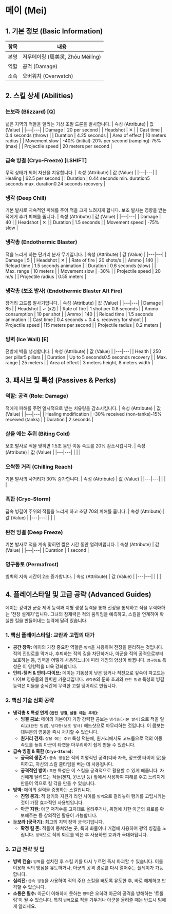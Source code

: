 # 메이 (Mei)

## 1. 기본 정보 (Basic Information)

| 항목 | 내용                              |
| ---- | --------------------------------- |
| 본명 | 저우메이링 (周美灵, Zhōu Měilíng) |
| 역할 | 공격 (Damage)                     |
| 소속 | 오버워치 (Overwatch)              |

## 2. 스킬 상세 (Abilities)

### 눈보라 (Blizzard) [Q]

넓은 지역의 적들을 얼리는 기상 조절 드론을 발사합니다.
| 속성 (Attribute) | 값 (Value) |
|---|---|
| Damage | 20 per second |
| Headshot | ✕ |
| Cast time | 0.4 seconds (throw) |
| Duration | 4.25 seconds |
| Area of effect | 10 meters radius |
| Movement slow | -40% (initial)-20% per second (ramping)-75% (max) |
| Projectile speed | 20 meters per second |

### 급속 빙결 (Cryo-Freeze) [LSHIFT]

무적 상태가 되어 자신을 치유합니다.
| 속성 (Attribute) | 값 (Value) |
|---|---|
| Healing | 62.5 per second |
| Duration | 0.44 seconds min. duration5 seconds max. duration0.24 seconds recovery |

### 냉각 (Deep Chill)

기본 발사로 지속적인 피해를 주어 적을 크게 느려지게 합니다. 보조 발사는 영향을 받는 적에게 추가 피해를 줍니다.
| 속성 (Attribute) | 값 (Value) |
|---|---|
| Damage | 40 |
| Headshot | ✕ |
| Duration | 1.5 seconds |
| Movement speed | -75% slow |

### 냉각총 (Endothermic Blaster)

적을 느리게 하는 단거리 분사 무기입니다.
| 속성 (Attribute) | 값 (Value) |
|---|---|
| Damage | 5 |
| Headshot | ✕ |
| Rate of fire | 20 shots/s |
| Ammo | 140 |
| Reload time | 1.5 seconds animation |
| Duration | 0.6 seconds (slow) |
| Max. range | 10 meters |
| Movement slow | -30% |
| Projectile speed | 20 m/s |
| Projectile radius | 0.55 meters |

### 냉각총 (보조 발사) (Endothermic Blaster Alt Fire)

장거리 고드름 발사기입니다.
| 속성 (Attribute) | 값 (Value) |
|---|---|
| Damage | 85 |
| Headshot | ✓ (x2) |
| Rate of fire | 1 shot per 0.8 seconds |
| Ammo consumption | 10 per shot |
| Ammo | 140 |
| Reload time | 1.5 seconds animation |
| Cast time | 0.4 seconds + 0.4 s. recovery for shoot |
| Projectile speed | 115 meters per second |
| Projectile radius | 0.2 meters |

### 빙벽 (Ice Wall) [E]

전방에 벽을 생성합니다.
| 속성 (Attribute) | 값 (Value) |
|---|---|
| Health | 250 per pillar5 pillars |
| Duration | Up to 5 seconds0.5 seconds recovery |
| Max. range | 25 meters |
| Area of effect | 3 meters height, 8 meters width |

## 3. 패시브 및 특성 (Passives & Perks)

### 역할: 공격 (Role: Damage)

적에게 피해를 주면 일시적으로 받는 치유량을 감소시킵니다.
| 속성 (Attribute) | 값 (Value) |
|---|---|
| Healing modification | -30% received (non-tanks)-15% received (tanks) |
| Duration | 2 seconds |

### 살을 에는 추위 (Biting Cold)

보조 발사로 적을 맞히면 1.5초 동안 이동 속도를 20% 감소시킵니다.
| 속성 (Attribute) | 값 (Value) |
|---|---|
| | |

### 오싹한 거리 (Chilling Reach)

기본 발사의 사거리가 30% 증가합니다.
| 속성 (Attribute) | 값 (Value) |
|---|---|
| | |

### 혹한 (Cryo-Storm)

급속 빙결이 주위의 적들을 느리게 하고 초당 70의 피해를 줍니다.
| 속성 (Attribute) | 값 (Value) |
|---|---|
| | |

### 완전 빙결 (Deep Freeze)

기본 발사로 적을 계속 맞히면 짧은 시간 동안 얼려버립니다.
| 속성 (Attribute) | 값 (Value) |
|---|---|
| Duration | 1 second |

### 영구동토 (Permafrost)

빙벽의 지속 시간이 2초 증가합니다.
| 속성 (Attribute) | 값 (Value) |
|---|---|
| | |

## 4. 플레이스타일 및 고급 공략 (Advanced Guides)

메이는 강력한 군중 제어 능력과 지형 생성 능력을 통해 전장을 통제하고 적을 무력화하는 '전장 설계자'입니다. 그녀의 잠재력은 적의 움직임을 예측하고, 스킬을 연계하여 확실한 킬을 만들어내는 능력에 달려 있습니다.

### **1. 핵심 플레이스타일: 교란과 고립의 대가**

- **공간 장악:** 메이의 가장 중요한 역할은 `빙벽`을 사용하여 전장을 분리하는 것입니다. 적의 진입로를 막거나, 후퇴하는 적의 길을 차단하거나, 아군을 적의 공격으로부터 보호하는 등, 빙벽을 어떻게 사용하느냐에 따라 게임의 양상이 바뀝니다. `영구동토` 특성은 이 영향력을 더욱 강화합니다.
- **안티-탱커 & 안티-다이브:** 메이는 기동성이 낮은 탱커나 적진으로 깊숙이 파고드는 다이브 영웅들의 완벽한 카운터입니다. `냉각총`의 둔화 효과와 `완전 빙결` 특성의 빙결 능력은 이들을 순식간에 무력한 고철 덩어리로 만듭니다.

### **2. 핵심 기술 심화 공략**

- **냉각총 & 특성 연계 (`완전 빙결`, `살을 에는 추위`):**
  - **빙결 콤보:** 메이의 기본이자 가장 강력한 콤보는 `냉각총(기본 발사)`으로 적을 얼리고(`완전 빙결`), `냉각총(보조 발사)` 헤드샷으로 마무리하는 것입니다. 이 콤보는 대부분의 영웅을 즉시 처치할 수 있습니다.
  - **원거리 견제:** `살을 에는 추위` 특성 덕분에, 원거리에서도 고드름으로 적의 이동 속도를 늦춰 아군이 타겟을 마무리하기 쉽게 만들 수 있습니다.
- **급속 빙결 & 혹한 (`Cryo-Storm`):**
  - **궁극의 생존기:** `급속 빙결`은 적의 치명적인 공격(디바 자폭, 정크랫 타이어 등)을 피하고, 자신의 스킬 쿨타임을 버는 데 사용됩니다.
  - **공격적인 방어:** `혹한` 특성은 이 스킬을 공격적으로 활용할 수 있게 해줍니다. 자신에게 달려드는 적들(겐지, 윈스턴 등) 앞에서 사용하여 피해를 주고 느려지게 만들어 역으로 킬 각을 만들 수 있습니다.
- **빙벽:** 메이의 실력을 증명하는 스킬입니다.
  - **진형 붕괴:** 적 탱커와 지원가 라인 사이를 `빙벽`으로 갈라놓아 탱커를 고립시키는 것이 가장 효과적인 사용법입니다.
  - **아군 지원:** 아군 저격수를 고지대로 올려주거나, 위험에 처한 아군의 퇴로를 확보해주는 등 창의적인 활용이 가능합니다.
- **눈보라 (궁극기):** 최고의 지역 장악 궁극기입니다.
  - **확정 킬 존:** 적들이 뭉쳐있는 곳, 특히 화물이나 거점에 사용하여 광역 빙결을 노립니다. `빙벽`으로 적의 퇴로를 막은 후 사용하면 효과가 극대화됩니다.

### **3. 고급 전략 및 팁**

- **빙벽 캔슬:** `빙벽`을 설치한 후 스킬 키를 다시 누르면 즉시 파괴할 수 있습니다. 이를 이용해 적의 방심을 유도하거나, 아군의 공격 경로를 다시 열어주는 플레이가 가능합니다.
- **심리전:** `급속 빙결`을 사용하여 적의 주요 스킬을 빼도록 유도한 후, 바로 해제하고 반격할 수 있습니다.
- **소통은 필수:** 아군이 이해하지 못하는 `빙벽`은 오히려 아군의 공격을 방해하는 '트롤링'이 될 수 있습니다. 특히 `빙벽`으로 적을 가두거나 아군을 올려줄 때는 반드시 팀에게 알리세요.
